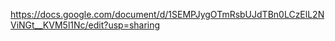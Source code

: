 







https://docs.google.com/document/d/1SEMPJygOTmRsbUJdTBn0LCzElL2NViNGt__KVM5l1Nc/edit?usp=sharing
